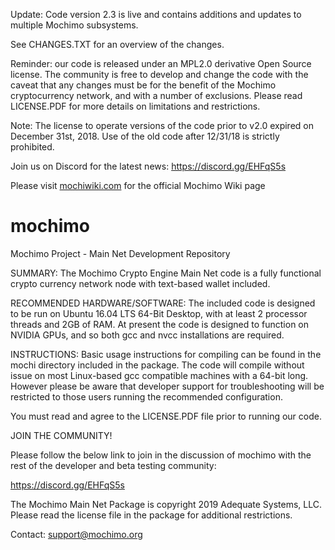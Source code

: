 Update: Code version 2.3 is live and contains additions and updates to multiple Mochimo subsystems.

See CHANGES.TXT for an overview of the changes.

Reminder: our code is released under an MPL2.0 derivative Open Source license.  The community is free to develop and change the code with the caveat that any changes must be for the benefit of the Mochimo cryptocurrency network, and with a number of exclusions.  Please read LICENSE.PDF for more details on limitations and restrictions.

Note: The license to operate versions of the code prior to v2.0 expired on December 31st, 2018.  Use of the old code after 12/31/18 is strictly prohibited.

Join us on Discord for the latest news: https://discord.gg/EHFqS5s

Please visit [mochiwiki.com](http://www.mochiwiki.com/w/index.php/Main_Page) for the official Mochimo Wiki page

# mochimo
Mochimo Project - Main Net Development Repository

SUMMARY: The Mochimo Crypto Engine Main Net code is a fully functional crypto currency network node with text-based wallet included.

RECOMMENDED HARDWARE/SOFTWARE: The included code is designed to be run on Ubuntu 16.04 LTS 64-Bit Desktop, with at least 2 processor threads and 2GB of RAM.  At present the code is designed to function on NVIDIA GPUs, and so both gcc and nvcc installations are required.

INSTRUCTIONS: Basic usage instructions for compiling can be found in the mochi directory included in the package.  The code will compile without issue on most Linux-based gcc compatible machines with a 64-bit long.  However please be aware that developer support for troubleshooting will be restricted to those users running the recommended configuration. 

You must read and agree to the LICENSE.PDF file prior to running our code.

JOIN THE COMMUNITY!

Please follow the below link to join in the discussion of mochimo with the rest of the developer and beta testing community:

https://discord.gg/EHFqS5s

The Mochimo Main Net Package is copyright 2019 Adequate Systems, LLC.  
Please read the license file in the package for additional restrictions.

Contact: support@mochimo.org
